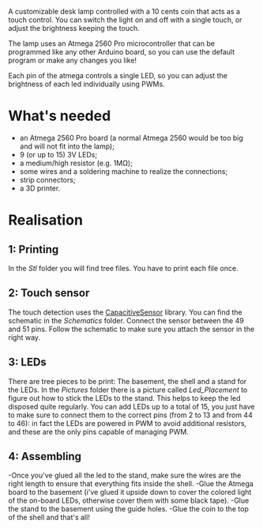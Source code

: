 A customizable desk lamp controlled with a 10 cents coin that acts as a touch control.
You can switch the light on and off with a single touch, or adjust the brightness keeping the touch.

The lamp uses an Atmega 2560 Pro microcontroller that can be programmed like any other Arduino board, so you can use the default program or make any changes you like!

Each pin of the atmega controls a single LED, so you can adjust the brightness of each led individually using PWMs.

# What's needed
- an Atmega 2560 Pro board (a normal Atmega 2560 would be too big and will not fit into the lamp);
- 9 (or up to 15) 3V LEDs;
- a medium/high resistor (e.g. 1MΩ);
- some wires and a soldering machine to realize the connections;
- strip connectors;
- a 3D printer.

# Realisation
## 1: Printing
In the _Stl_ folder you will find tree files. You have to print each file once.

## 2: Touch sensor
The touch detection uses the [CapacitiveSensor](https://www.arduino.cc/reference/en/libraries/capacitivesensor/) library. You can find the schematic in the _Schematics_ folder.
Connect the sensor between the 49 and 51 pins. Follow the schematic to make sure you attach the sensor in the right way.

## 3: LEDs
There are tree pieces to be print: The basement, the shell and a stand for the LEDs. In the _Pictures_ folder there is a picture called _Led_Placement_ to figure out how to stick the LEDs to the stand. This helps to keep the led disposed quite regularly. You can add LEDs up to a total of 15, you just have to make sure to connect them to the correct pins (from 2 to 13 and from 44 to 46): in fact the LEDs are powered in PWM to avoid additional resistors, and these are the only pins capable of managing PWM.

## 4: Assembling
-Once you've glued all the led to the stand, make sure the wires are the right length to ensure that everything fits inside the shell. 
-Glue the Atmega board to the basement (i've glued it upside down to cover the colored light of the on-board LEDs, otherwise cover them with some black tape).
-Glue the stand to the basement using the guide holes. 
-Glue the coin to the top of the shell and that's all!





